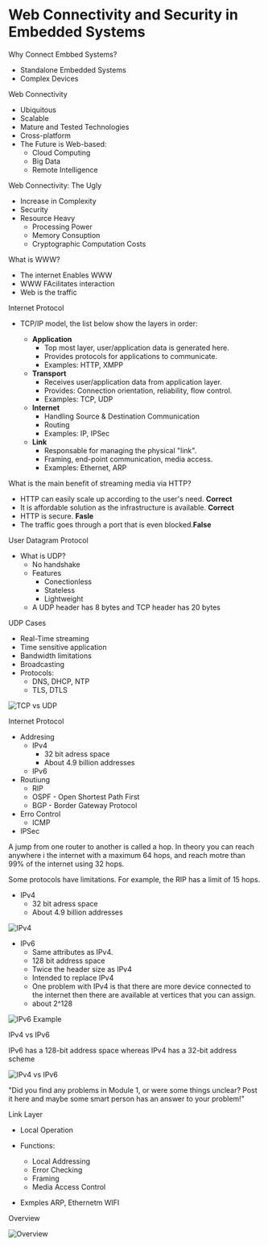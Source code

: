 # Web Connectivity and Security in Embedded Systems

Why Connect Embbed Systems?

* Standalone Embedded Systems
* Complex Devices

Web Connectivity

* Ubiquitous
* Scalable
* Mature and Tested Technologies
* Cross-platform
* The Future is Web-based:
    * Cloud Computing
    * Big Data
    * Remote Intelligence

Web Connectivity: The Ugly

* Increase in Complexity
* Security
* Resource Heavy
    * Processing Power
    * Memory Consuption
    * Cryptographic Computation Costs

What is WWW?

* The internet Enables WWW
* WWW FAcilitates interaction
* Web is the traffic

Internet Protocol

* TCP/IP model, the list below show the layers in order:

    * **Application**
        * Top most layer, user/application data is generated here.
        * Provides protocols for applications to communicate.
        * Examples: HTTP, XMPP
    * **Transport**
        * Receives user/application data from application layer.
        * Provides: Connection orientation, reliability, flow control.
        * Examples: TCP, UDP
    * **Internet**
        * Handling Source & Destination Communication
        * Routing
        * Examples: IP, IPSec
    * **Link**
        * Responsable for managing the physical "link".
        * Framing, end-point communication, media access.
        * Examples: Ethernet, ARP

What is the main benefit of streaming media via HTTP?

* HTTP can easily scale up according to the user's need. **Correct**
* It is affordable solution as the infrastructure is available. **Correct**
* HTTP is secure. **Fasle**
* The traffic goes through a port that is even blocked.**False**

User Datagram Protocol

* What is UDP?
    * No handshake
    * Features
        * Conectionless
        * Stateless
        * Lightweight
    * A UDP header has 8 bytes and TCP header has 20 bytes

UDP Cases

* Real-Time streaming
* Time sensitive application
* Bandwidth limitations
* Broadcasting
* Protocols:
    * DNS, DHCP, NTP
    * TLS, DTLS

![TCP vs UDP](images/tcp_udp.png)

Internet Protocol

* Addresing
    * IPv4
        * 32 bit adress space
        * About 4.9 billion addresses
    * IPv6
* Routiung
    * RIP
    * OSPF - Open Shortest Path First
    * BGP - Border Gateway Protocol
* Erro Control
    * ICMP
* IPSec

A jump from one router to another is called a hop.
In theory you can reach anywhere i the internet with a maximum 64 hops, and reach motre than 99% of the internet using 32 hops.

Some protocols have limitations. For example, the  RIP has a limit of 15 hops.


* IPv4
    * 32 bit adress space
    * About 4.9 billion addresses

![IPv4](images/ipv4.png)


* IPv6
    * Same attributes as IPv4.
    * 128 bit address space
    * Twice the header size as IPv4
    * Intended to replace IPv4
    * One problem with IPv4 is that there are more device
    connected to the internet then there are available at vertices that you can assign.
    * about 2^128

![IPv6 Example](images/ipv6_example.png)

IPv4 vs IPv6

IPv6 has a 128-bit address space whereas IPv4 has a 32-bit address scheme 

![IPv4 vs IPv6](images/ipv4_ipv6.png)

"Did you find any problems in Module 1, or were some things unclear? Post it here and maybe some smart person has an answer to your problem!"

Link Layer

* Local Operation
* Functions:
    * Local Addressing
    * Error Checking
    * Framing
    * Media Access Control

* Exmples ARP, Ethernetm WIFI

Overview

![Overview](images/w1_overview.png)














